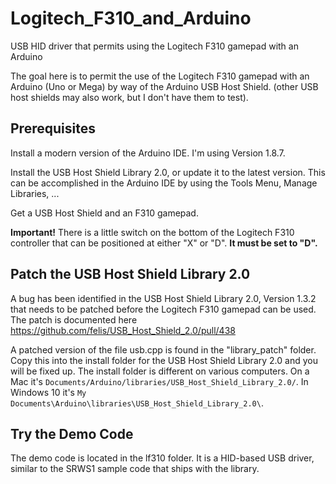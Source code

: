 # Logitech_F310_and_Arduino
USB HID driver that permits using the Logitech F310 gamepad with an Arduino

The goal here is to permit the use of the Logitech F310 gamepad with an Arduino (Uno or Mega) by way of the 
Arduino USB Host Shield.  (other USB host shields may also work, but I don't have them to test).

## Prerequisites
Install a modern version of the Arduino IDE.  I'm using Version 1.8.7.

Install the USB Host Shield Library 2.0, or update it to the latest version.  This can be accomplished in the Arduino
IDE by using the Tools Menu, Manage Libraries, ...

Get a USB Host Shield and an F310 gamepad.

**Important!**  There is a little switch on the bottom of the Logitech F310 controller that can be positioned at either "X"
or "D".  **It must be set to "D".**

## Patch the USB Host Shield Library 2.0
A bug has been identified in the USB Host Shield Library 2.0, Version 1.3.2 that needs to be patched before
the Logitech F310 gamepad can be used.  The patch is documented here 
https://github.com/felis/USB_Host_Shield_2.0/pull/438

A patched version of the file usb.cpp is found in the "library_patch" folder.  Copy this into the install folder for the 
USB Host Shield Library 2.0 and you will be fixed up.  The install folder is different on various computers.  On a Mac
it's `Documents/Arduino/libraries/USB_Host_Shield_Library_2.0/`.  In Windows 10 it's
`My Documents\Arduino\libraries\USB_Host_Shield_Library_2.0\`.

## Try the Demo Code
The demo code is located in the lf310 folder.  It is a HID-based USB driver, similar to the SRWS1 sample code that
ships with the library.
